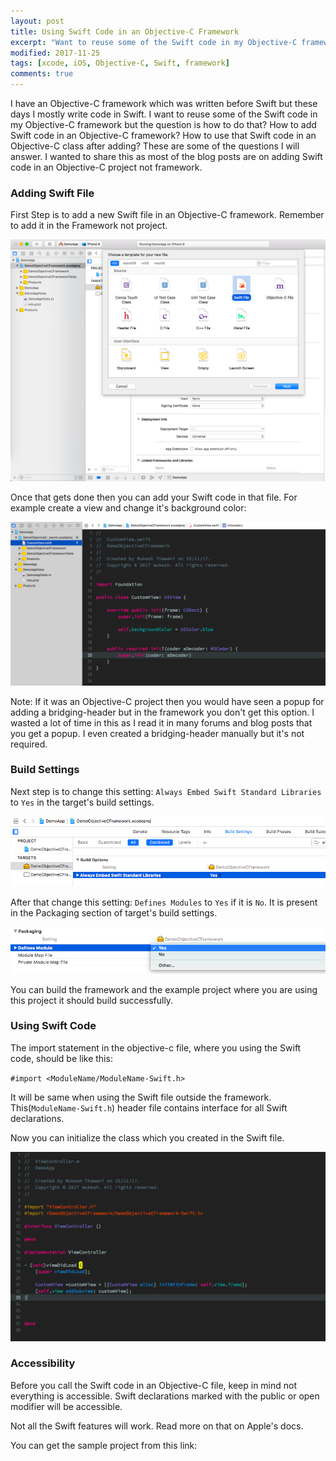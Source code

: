 ```yaml
---
layout: post
title: Using Swift Code in an Objective-C Framework
excerpt: "Want to reuse some of the Swift code in my Objective-C framework"
modified: 2017-11-25
tags: [xcode, iOS, Objective-C, Swift, framework]
comments: true
---
```



I have an Objective-C framework which was written before Swift but these days I mostly write code in Swift. I want to reuse some of the Swift code in my Objective-C framework but the question is how to do that? How to add Swift code in an Objective-C framework? How to use that Swift code in an Objective-C class after adding? These are some of the questions I will answer. I wanted to share this as most of the blog posts are on adding Swift code in an Objective-C project not framework.

### Adding Swift File

First Step is to add a new Swift file in an Objective-C framework. Remember to add it in the Framework not project.

![](../img/objc_scr_add_project.png)


Once that gets done then you can add your Swift code in that file. For example create a view and change it's background color:

![](../img/objc_scr_add_swift_code.png)

Note: If it was an Objective-C project then you would have seen a popup for adding a bridging-header but in the framework you don't get this option. I wasted a lot of time in this as I read it in many forums and blog posts that you get a popup. I even created a bridging-header manually but it's not required.

### Build Settings

Next step is to change this setting: `Always Embed Swift Standard Libraries` to `Yes` in the target's build settings.

![](../img/objc_scr_embed_libraries.png)

After that change this setting: `Defines Modules` to `Yes` if it is `No`. It is present in the Packaging section of target's build settings.

![](../img/objc_scr_defines_module.png)

You can build the framework and the example project where you are using this project it should build successfully.

### Using Swift Code

The import statement in the objective-c file, where you using the Swift code, should be like this:

`#import <ModuleName/ModuleName-Swift.h>`

It will be same when using the Swift file outside the framework. This(`ModuleName-Swift.h`) header file contains interface for all Swift declarations.

Now you can initialize the class which you created in the Swift file.

![](../img/objc_scr_use_swift.png)

### Accessibility

Before you call the Swift code in an Objective-C file, keep in mind not everything is accessible. Swift declarations marked with the public or open modifier will be accessible.

Not all the Swift features will work. Read more on that on Apple's docs.


You can get the sample project from this link:
